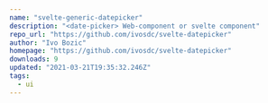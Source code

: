 ```yaml
---
name: "svelte-generic-datepicker"
description: "<date-picker> Web-component or svelte component"
repo_url: "https://github.com/ivosdc/svelte-datepicker"
author: "Ivo Bozic"
homepage: "https://github.com/ivosdc/svelte-datepicker"
downloads: 9
updated: "2021-03-21T19:35:32.246Z"
tags: 
  - ui
---
```


